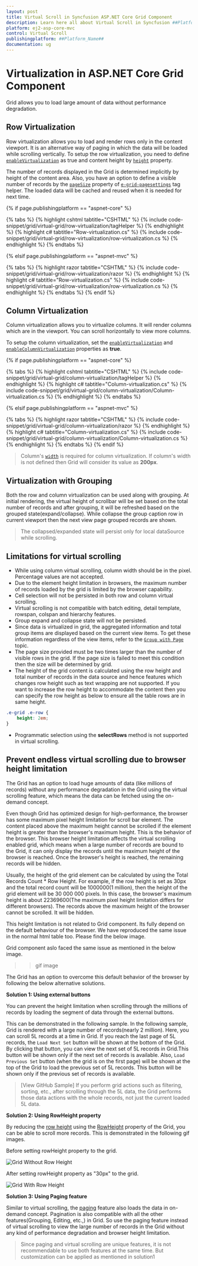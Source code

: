 ```yaml
---
layout: post
title: Virtual Scroll in Syncfusion ASP.NET Core Grid Component
description: Learn here all about Virtual Scroll in Syncfusion ##Platform_Name## Grid component of Syncfusion Essential JS 2 and more.
platform: ej2-asp-core-mvc
control: Virtual Scroll
publishingplatform: ##Platform_Name##
documentation: ug
---
```



# Virtualization in ASP.NET Core Grid Component

Grid allows you to load large amount of data without performance degradation.

## Row Virtualization

Row virtualization allows you to load and render rows only in the content viewport. It is an alternative way of paging in which the data will be loaded while scrolling vertically. To setup the row virtualization, you need to define [`enableVirtualization`](https://help.syncfusion.com/cr/aspnetcore-js2/Syncfusion.EJ2.Grids.Grid.html#Syncfusion_EJ2_Grids_Grid_EnableVirtualization) as true and content height by [`height`](https://help.syncfusion.com/cr/aspnetcore-js2/Syncfusion.EJ2.Grids.Grid.html#Syncfusion_EJ2_Grids_Grid_Height) property.

The number of records displayed in the Grid is determined implicitly by height of the content area. Also, you have an option to define a visible number of records by
the [`pageSize`](https://help.syncfusion.com/cr/aspnetcore-js2/Syncfusion.EJ2.Grids.GridPageSettings.html#Syncfusion_EJ2_Grids_GridPageSettings_PageSize) property of [`e-grid-pagesettings`](https://help.syncfusion.com/cr/aspnetcore-js2/Syncfusion.EJ2.Grids.Grid.html#Syncfusion_EJ2_Grids_Grid_PageSettings) tag helper. The loaded data will be cached and reused when it is needed for next time.

{% if page.publishingplatform == "aspnet-core" %}

{% tabs %}
{% highlight cshtml tabtitle="CSHTML" %}
{% include code-snippet/grid/virtual-grid/row-virtualization/tagHelper %}
{% endhighlight %}
{% highlight c# tabtitle="Row-virtualization.cs" %}
{% include code-snippet/grid/virtual-grid/row-virtualization/row-virtualization.cs %}
{% endhighlight %}
{% endtabs %}

{% elsif page.publishingplatform == "aspnet-mvc" %}

{% tabs %}
{% highlight razor tabtitle="CSHTML" %}
{% include code-snippet/grid/virtual-grid/row-virtualization/razor %}
{% endhighlight %}
{% highlight c# tabtitle="Row-virtualization.cs" %}
{% include code-snippet/grid/virtual-grid/row-virtualization/row-virtualization.cs %}
{% endhighlight %}
{% endtabs %}
{% endif %}



## Column Virtualization

Column virtualization allows you to virtualize columns. It will render columns which are in the viewport. You can scroll horizontally to view more columns.

To setup the column virtualization, set the [`enableVirtualization`](https://help.syncfusion.com/cr/aspnetcore-js2/Syncfusion.EJ2.Grids.Grid.html#Syncfusion_EJ2_Grids_Grid_EnableVirtualization) and [`enableColumnVirtualization`](https://help.syncfusion.com/cr/aspnetcore-js2/Syncfusion.EJ2.Grids.Grid.html#Syncfusion_EJ2_Grids_Grid_EnableColumnVirtualization) properties as **true**.

{% if page.publishingplatform == "aspnet-core" %}

{% tabs %}
{% highlight cshtml tabtitle="CSHTML" %}
{% include code-snippet/grid/virtual-grid/column-virtualization/tagHelper %}
{% endhighlight %}
{% highlight c# tabtitle="Column-virtualization.cs" %}
{% include code-snippet/grid/virtual-grid/column-virtualization/Column-virtualization.cs %}
{% endhighlight %}
{% endtabs %}

{% elsif page.publishingplatform == "aspnet-mvc" %}

{% tabs %}
{% highlight razor tabtitle="CSHTML" %}
{% include code-snippet/grid/virtual-grid/column-virtualization/razor %}
{% endhighlight %}
{% highlight c# tabtitle="Column-virtualization.cs" %}
{% include code-snippet/grid/virtual-grid/column-virtualization/Column-virtualization.cs %}
{% endhighlight %}
{% endtabs %}
{% endif %}



> Column's [`width`](https://help.syncfusion.com/cr/aspnetcore-js2/Syncfusion.EJ2.Grids.GridColumn.html#Syncfusion_EJ2_Grids_GridColumn_Width) is required for column virtualization. If column's width is not defined then Grid will consider its value as **200px**.

## Virtualization with Grouping

Both the row and column virtualization can be used along with grouping. At initial rendering, the virtual height of scrollbar will be set based on the total number of records and after grouping, it will be refreshed based on the grouped state(expand/collapse). While collapse the group caption row in current viewport then the next view page grouped records are shown.

> The collapsed/expanded state will persist only for local dataSource while scrolling.

## Limitations for virtual scrolling

* While using column virtual scrolling, column width should be in the pixel. Percentage values are not accepted.
* Due to the element height limitation in browsers, the maximum number of records loaded by the grid is limited by the browser capability.
* Cell selection will not be persisted in both row and column virtual scrolling.
* Virtual scrolling is not compatible with batch editing, detail template, rowspan, colspan and hierarchy features.
* Group expand and collapse state will not be persisted.
* Since data is virtualized in grid, the aggregated information and total group items are displayed based on the current view items. To get these information regardless of the view items, refer to the [`Group with Page`](./grouping/#group-with-paging) topic.
* The page size provided must be two times larger than the number of visible rows in the grid. If the page size is failed to meet this condition then the size will be determined by grid.
* The height of the grid content is calculated using the row height and total number of records in the data source and hence features which changes row height such as text wrapping are not supported. If you want to increase the row height to accommodate the content then you can specify the row height as below to ensure all the table rows are in same height.

```css
.e-grid .e-row {
    height: 2em;
}
```

* Programmatic selection using the **selectRows** method is not supported in virtual scrolling.

## Prevent endless virtual scrolling due to browser height limitation

The Grid has an option to load huge amounts of data (like millions of records) without any performance degradation in the Grid using the virtual scrolling feature, which means the data can be fetched using the on-demand concept.

Even though Grid has optimized design for high-performance, the browser has some maximum pixel height limitation for scroll bar element. The content placed above the maximum height cannot be scrolled if the element height is greater than the browser's maximum height. This is the behavior of the browser. This browser height limitation affects the virtual scrolling enabled grid, which means when a large number of records are bound to the Grid, it can only display the records until the maximum height of the browser is reached. Once the browser's height is reached, the remaining records will be hidden.

Usually, the height of the grid element can be calculated by using the Total Records Count * Row Height. For example, if the row height is set as 30px and the total record count will be 1000000(1 million), then the height of the grid element will be 30 000 000 pixels. In this case, the browser's maximum height is about 22369600(The maximum pixel height limitation differs for different browsers). The records above the maximum height of the browser cannot be scrolled. It will be hidden.

This height limitation is not related to Grid component. Its fully depend on the default behaviour of the browser. We have reproduced the same issue in the normal html table too. Please find the below image.

Grid component aslo faced the same issue as mentioned in the below image.

>> gif image

The Grid has an option to overcome this default behavior of the browser by following the below alternative solutions.

**Solution 1: Using external buttons**

You can prevent the height limitation when scrolling through the millions of records by loading the segment of data through the external buttons.

This can be demonstrated in the following sample. In the following sample, Grid is rendered with a large number of records(nearly 2 million). Here, you can scroll 5L records at a time in Grid. If you reach the last page of 5L records, the `Load Next Set` button will be shown at the bottom of the Grid. By clicking that button, you can view the next set of 5L records in Grid.This button will be shown only if the next set of records is available. Also, `Load Previous Set` button (when the grid is on the first page) will be shown at the top of the Grid to load the previous set of 5L records. This button will be shown only if the previous set of records is available.

> [View GitHub Sample]
> If you perform grid actions such as filtering, sorting, etc., after scrolling through the 5L data, the Grid performs those data actions with the whole records, not just the current loaded 5L data.

**Solution 2: Using RowHeight property**

By reducing the [row height](https://ej2.syncfusion.com/aspnetcore/documentation/grid/row/row-height) using the [RowHeight](https://help.syncfusion.com/cr/aspnetcore-js2/Syncfusion.EJ2.Grids.Grid.html#Syncfusion_EJ2_Grids_Grid_RowHeight) property of the Grid, you can be able to scroll more records. This is demonstrated in the following gif images.

Before setting rowHeight property to the grid.

![Grid Without Row Height](../images/ReactGrid.gif)

After setting rowHeight property as "30px" to the grid.

![Grid With Row Height](../images/RowHeight.gif)

**Solution 3: Using Paging feature**

Similar to virtual scrolling, the [paging](https://ej2.syncfusion.com/aspnetcore/documentation/grid/paging) feature also loads the data in on-demand concept. Pagination is also compatible with all the other features(Grouping, Editing, etc.,) in Grid. So use the paging feature instead of virtual scrolling to view the large number of records in the Grid without any kind of performance degradation and browser height limitation.

> Since paging and virtual scrolling are unique features, it is not recommendable to use both features at the same time. But customization can be applied as mentioned in solution1